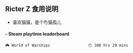 ## Ricter Z 食用说明
- 喜欢猫猫，是个冇猫孤儿

<!-- steam-box start -->
#### - Steam playtime leaderboard
```text
🎮 World of Warships                 🕘 308 hrs 29 mins
```
<!-- Powered by https://github.com/YouEclipse/steam-box . -->
<!-- steam-box end -->
